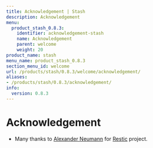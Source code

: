```yaml
---
title: Acknowledgement | Stash
description: Acknowledgement
menu:
  product_stash_0.8.3:
    identifier: acknowledgement-stash
    name: Acknowledgement
    parent: welcome
    weight: 20
product_name: stash
menu_name: product_stash_0.8.3
section_menu_id: welcome
url: /products/stash/0.8.3/welcome/acknowledgement/
aliases:
- /products/stash/0.8.3/acknowledgement/
info:
  version: 0.8.3
---
```


# Acknowledgement
 - Many thanks to [Alexander Neumann](https://github.com/fd0) for [Restic](https://restic.net) project.
